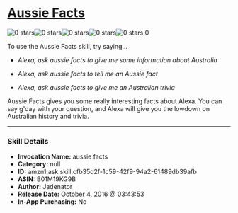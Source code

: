 # [Aussie Facts](http://alexa.amazon.com/#skills/amzn1.ask.skill.cfb35d2f-1c59-42f9-94a2-61489db39afb)
![0 stars](../../images/ic_star_border_black_18dp_1x.png)![0 stars](../../images/ic_star_border_black_18dp_1x.png)![0 stars](../../images/ic_star_border_black_18dp_1x.png)![0 stars](../../images/ic_star_border_black_18dp_1x.png)![0 stars](../../images/ic_star_border_black_18dp_1x.png) 0

To use the Aussie Facts skill, try saying...

* *Alexa, ask aussie facts to give me some information about Australia*

* *Alexa, ask aussie facts to tell me an Aussie fact*

* *Alexa, ask aussie facts to give me an Australian trivia*

Aussie Facts gives you some really interesting facts about Alexa. You can say g'day with your question, and Alexa will give you the lowdown on Australian history and trivia.

***

### Skill Details

* **Invocation Name:** aussie facts
* **Category:** null
* **ID:** amzn1.ask.skill.cfb35d2f-1c59-42f9-94a2-61489db39afb
* **ASIN:** B01M19KG9B
* **Author:** Jadenator
* **Release Date:** October 4, 2016 @ 03:43:53
* **In-App Purchasing:** No
